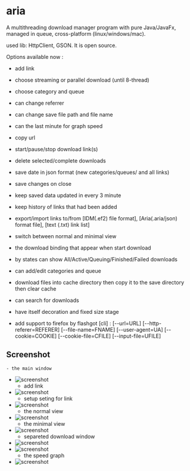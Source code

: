 aria
====

A multithreading download manager program with pure Java/JavaFx,
  managed in queue, cross-platform (linux/windows/mac).

used lib: HttpClient, GSON.
It is open source.

Options available now :
  - add link
  - choose streaming or parallel download (until 8-thread)
  - choose category and queue
  - can change referrer
  - can change save file path and file name
  - can the last minute for graph speed
  - copy url
   
  - start/pause/stop download link(s)
  - delete selected/complete downloads
   
  - save date in json format (new categories/queues/ and all links)
  - save changes on close
  - keep saved data updated in every  3 minute 
  - keep history of links that had been added
  - export/import links to/from [IDM(.ef2) file format], [Aria(.aria/json) format file], [text (.txt) link list]
   
  - switch between  normal and minimal view
  - the download binding that appear when start download 
  - by states can show All/Active/Queuing/Finished/Failed downloads
  - can add/edit categories and queue 
  
  - download files into cache directory then copy it to the save directory then clear cache
  
  - can search for downloads
  - have itself decoration and fixed size stage
  
  - add support to firefox by flashgot [cli] :
	[--url=URL] [--http-referer=REFERER] [--file-name=FNAME] 
	[--user-agent=UA] [--cookie=COOKIE] [--cookie-file=CFILE] [--input-file=UFILE]


## Screenshot 
	- the main window
 - ![screenshot](https://github.com/salemebo/aria/blob/master/img/aria01.png)
	- add link
 - ![screenshot](https://github.com/salemebo/aria/blob/master/img/aria02.png)
	- setup seting for link 
 - ![screenshot](https://github.com/salemebo/aria/blob/master/img/aria03.png)
	- the normal view
 - ![screenshot](https://github.com/salemebo/aria/blob/master/img/aria04.png)
	- the minimal view
 - ![screenshot](https://github.com/salemebo/aria/blob/master/img/aria05.png)
	- separeted download window
 - ![screenshot](https://github.com/salemebo/aria/blob/master/img/aria06.png)
 - ![screenshot](https://github.com/salemebo/aria/blob/master/img/aria07.png)
	- the speed graph
 - ![screenshot](https://github.com/salemebo/aria/blob/master/img/aria08.png) 
